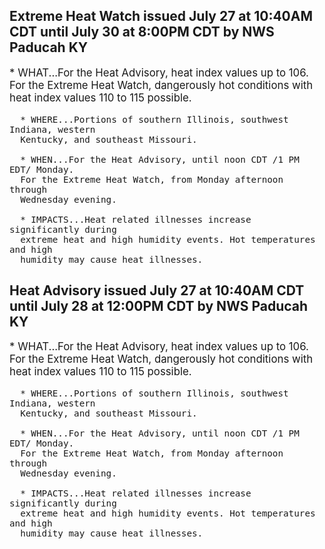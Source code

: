<p>
   <h2>Extreme Heat Watch issued July 27 at 10:40AM CDT until July 30 at 8:00PM CDT by NWS Paducah KY</h2>
   <div style="font-size:120%">* WHAT...For the Heat Advisory, heat index values up to 106. For the
      Extreme Heat Watch, dangerously hot conditions with heat index
      values 110 to 115 possible.
      
      * WHERE...Portions of southern Illinois, southwest Indiana, western
      Kentucky, and southeast Missouri.
      
      * WHEN...For the Heat Advisory, until noon CDT /1 PM EDT/ Monday.
      For the Extreme Heat Watch, from Monday afternoon through
      Wednesday evening.
      
      * IMPACTS...Heat related illnesses increase significantly during
      extreme heat and high humidity events. Hot temperatures and high
      humidity may cause heat illnesses.
   </div>
</p>
<p>
   <h2>Heat Advisory issued July 27 at 10:40AM CDT until July 28 at 12:00PM CDT by NWS Paducah KY</h2>
   <div style="font-size:120%">* WHAT...For the Heat Advisory, heat index values up to 106. For the
      Extreme Heat Watch, dangerously hot conditions with heat index
      values 110 to 115 possible.
      
      * WHERE...Portions of southern Illinois, southwest Indiana, western
      Kentucky, and southeast Missouri.
      
      * WHEN...For the Heat Advisory, until noon CDT /1 PM EDT/ Monday.
      For the Extreme Heat Watch, from Monday afternoon through
      Wednesday evening.
      
      * IMPACTS...Heat related illnesses increase significantly during
      extreme heat and high humidity events. Hot temperatures and high
      humidity may cause heat illnesses.
   </div>
</p>